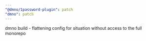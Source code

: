 ```yaml
---
"@dmno/1password-plugin": patch
"dmno": patch
---
```


dmno build - flattening config for situation without access to the full monorepo
